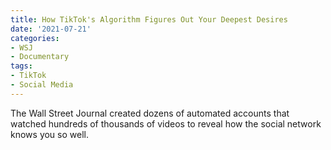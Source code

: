 ```yaml
---
title: How TikTok's Algorithm Figures Out Your Deepest Desires
date: '2021-07-21'
categories:
- WSJ
- Documentary
tags:
- TikTok
- Social Media
---
```

The Wall Street Journal created dozens of automated accounts that watched hundreds of thousands of videos to reveal how the social network knows you so well.